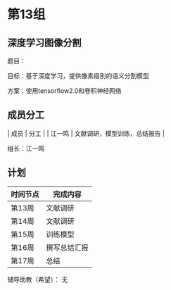 # 第13组

## 深度学习图像分割

题目：

目标：基于深度学习，提供像素级别的语义分割模型

方案：使用tensorflow2.0和卷积神经网络

## 成员分工

| 成员 | 分工 |
| 江一鸣 | 文献调研，模型训练，总结报告 |


组长：江一鸣

## 计划

| 时间节点 | 完成内容 |
| -------- | -------- |
| 第13周   |   文献调研       |
| 第14周   |     文献调研     |
| 第15周   |     训练模型     |
| 第16周   |    撰写总结汇报      |
| 第17周   |     总结     |

辅导助教（希望）： 无
